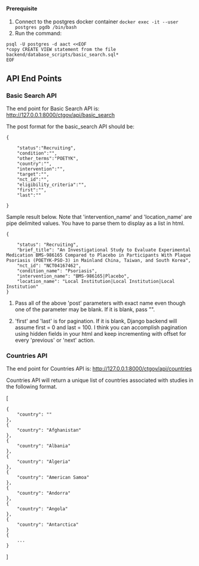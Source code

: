 #### Prerequisite

1. Connect to the postgres docker container 
```docker exec -it --user postgres pgdb /bin/bash```
2. Run the command:
``` 
psql -U postgres -d aact <<EOF
*copy CREATE VIEW statement from the file backend/database_scripts/basic_search.sql*
EOF
```


## API End Points

### Basic Search API

The end point for Basic Search API is:
http://127.0.0.1:8000/ctgov/api/basic_search

The post format for the basic_search API should be:
```
{

    "status":"Recruiting",
    "condition":"",
    "other_terms":"POETYK",
    "country":"",
    "intervention":"",
    "target":"",
    "nct_id":"",
    "eligibility_criteria":"",
    "first":"",
    "last":""

}
```


Sample result below. Note that 'intervention_name' and 'location_name' are pipe delimited values. You have to parse them to display as a list in html.

```
{

    "status": "Recruiting",
    "brief_title": "An Investigational Study to Evaluate Experimental Medication BMS-986165 Compared to Placebo in Participants With Plaque Psoriasis (POETYK-PSO-3) in Mainland China, Taiwan, and South Korea",
    "nct_id": "NCT04167462",
    "condition_name": "Psoriasis",
    "intervention_name": "BMS-986165|Placebo",
    "location_name": "Local Institution|Local Institution|Local Institution"
}
```

1. Pass all of the above 'post' parameters with exact name even though one of the parameter may be blank. If it is blank, pass "".

2. 'first' and 'last' is for pagination. If it is blank, Django backend will assume first = 0 and last = 100. I think you can accomplish pagination using hidden fields in your html and keep incrementing with offset for every 'previous' or 'next' action.



### Countries API

The end point for Countries API is:
http://127.0.0.1:8000/ctgov/api/countries

Countries API will return a unique list of countries associated with studies in the following format.

[

    {
        "country": ""
    },
    {
        "country": "Afghanistan"
    },
    {
        "country": "Albania"
    },
    {
        "country": "Algeria"
    },
    {
        "country": "American Samoa"
    },
    {
        "country": "Andorra"
    },
    {
        "country": "Angola"
    },
    {
        "country": "Antarctica"
    }
    {
        ...
    }
]

